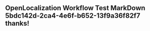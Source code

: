 <properties
ms.topic="hero-topic"
ms.test1="hero-topic"
ms.test2="test"/>

## OpenLocalization Workflow Test MarkDown 5bdc142d-2ca4-4e6f-b652-13f9a36f82f7 thanks!
